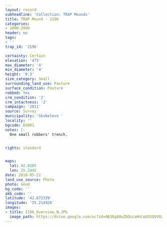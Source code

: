 ```yaml
---
layout: record
subheadline: 'Collection: TRAP Mounds'
title: TRAP Mound - 2196
categories:
- 2000-2999
header: no
tags:
- ''
trap_id: '2196'

certainty: Certain
elevation: '475'
max_diameter: '4'
min_diameter: '4'
height: '0.3'
size_category: Small
surrounding_land_use: Pasture
surface_condition: Pasture
robbed: Yes
crm_condition: '2'
crm_intactness: '2'
campaign: '2011'
source: Survey
municipality: 'Skobelevo '
locality: ''
bgcode: DS001
notes: |-
  One small robbers' trench.


rights: standard


maps:
  lat: 42.6285
  lon: 25.2442
date: 2018-05-22
land_use_source: Photo
photo: Good
bg_code: ''
akb_code: ''
latitude: '42.672339'
longitude: '25.214926'
images:
- title: 2196_Overview_N.JPG
  image_path: https://drive.google.com/uc?id=0B3Rg88wZDQscaHhCeU55QUVOaTg
---
```

